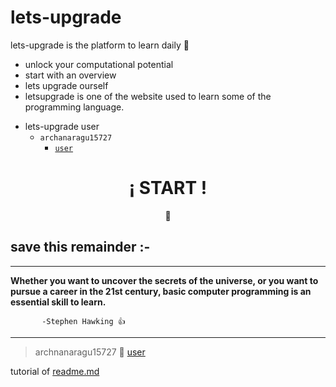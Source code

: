 # lets-upgrade  
 lets-upgrade is the platform to learn daily :book:
* unlock your computational potential
* start with an overview
* lets upgrade ourself  
*  letsupgrade is one of the website used to learn some of the programming language. 
- lets-upgrade user 
  - `archanaragu15727`
    - [`user`](https://letsupgrade.in/user/archanaragu15727)
  


<div align="center">
	<h1>¡ START !</h1>
	<p>📑</p>


</div>

## save this remainder :-
---


 **Whether you want to uncover the secrets of the universe, or you want to pursue a career in the 21st century, basic computer programming is an essential skill to learn.**
 
           -Stephen Hawking 👍
  ---

  
> archnanaragu15727 🥀 [user](https://letsupgrade.in/user/archanaragu15727)
 
  tutorial of [readme.md](https://github.com/Archana-Ragu/basic-read-md) 
